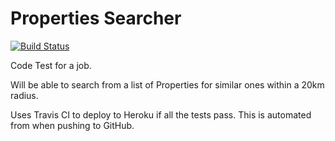 Properties Searcher
====

[![Build Status](https://travis-ci.org/richrace/search-properties.png?branch=master)](https://travis-ci.org/richrace/search-properties)

Code Test for a job.

Will be able to search from a list of Properties for similar ones within a 20km radius.

Uses Travis CI to deploy to Heroku if all the tests pass. This is automated from when pushing to GitHub.
